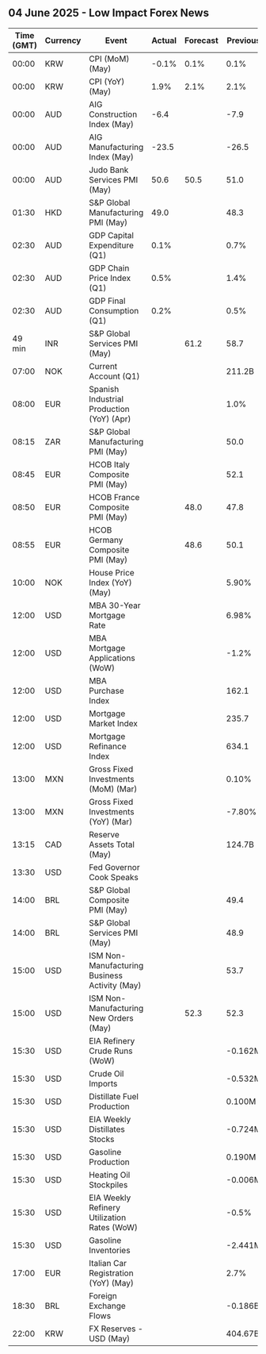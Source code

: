 ## 04 June 2025 - Low Impact Forex News

| Time (GMT) | Currency | Event | Actual | Forecast | Previous |
|------|----------|-------|--------|----------|----------|
| 00:00 | KRW | CPI (MoM) (May) | -0.1% | 0.1% | 0.1% |
| 00:00 | KRW | CPI (YoY) (May) | 1.9% | 2.1% | 2.1% |
| 00:00 | AUD | AIG Construction Index (May) | -6.4 |  | -7.9 |
| 00:00 | AUD | AIG Manufacturing Index (May) | -23.5 |  | -26.5 |
| 00:00 | AUD | Judo Bank Services PMI (May) | 50.6 | 50.5 | 51.0 |
| 01:30 | HKD | S&P Global Manufacturing PMI (May) | 49.0 |  | 48.3 |
| 02:30 | AUD | GDP Capital Expenditure (Q1) | 0.1% |  | 0.7% |
| 02:30 | AUD | GDP Chain Price Index (Q1) | 0.5% |  | 1.4% |
| 02:30 | AUD | GDP Final Consumption (Q1) | 0.2% |  | 0.5% |
| 49 min | INR | S&P Global Services PMI (May) |  | 61.2 | 58.7 |
| 07:00 | NOK | Current Account (Q1) |  |  | 211.2B |
| 08:00 | EUR | Spanish Industrial Production (YoY) (Apr) |  |  | 1.0% |
| 08:15 | ZAR | S&P Global Manufacturing PMI (May) |  |  | 50.0 |
| 08:45 | EUR | HCOB Italy Composite PMI (May) |  |  | 52.1 |
| 08:50 | EUR | HCOB France Composite PMI (May) |  | 48.0 | 47.8 |
| 08:55 | EUR | HCOB Germany Composite PMI (May) |  | 48.6 | 50.1 |
| 10:00 | NOK | House Price Index (YoY) (May) |  |  | 5.90% |
| 12:00 | USD | MBA 30-Year Mortgage Rate |  |  | 6.98% |
| 12:00 | USD | MBA Mortgage Applications (WoW) |  |  | -1.2% |
| 12:00 | USD | MBA Purchase Index |  |  | 162.1 |
| 12:00 | USD | Mortgage Market Index |  |  | 235.7 |
| 12:00 | USD | Mortgage Refinance Index |  |  | 634.1 |
| 13:00 | MXN | Gross Fixed Investments (MoM) (Mar) |  |  | 0.10% |
| 13:00 | MXN | Gross Fixed Investments (YoY) (Mar) |  |  | -7.80% |
| 13:15 | CAD | Reserve Assets Total (May) |  |  | 124.7B |
| 13:30 | USD | Fed Governor Cook Speaks |  |  |  |
| 14:00 | BRL | S&P Global Composite PMI (May) |  |  | 49.4 |
| 14:00 | BRL | S&P Global Services PMI (May) |  |  | 48.9 |
| 15:00 | USD | ISM Non-Manufacturing Business Activity (May) |  |  | 53.7 |
| 15:00 | USD | ISM Non-Manufacturing New Orders (May) |  | 52.3 | 52.3 |
| 15:30 | USD | EIA Refinery Crude Runs (WoW) |  |  | -0.162M |
| 15:30 | USD | Crude Oil Imports |  |  | -0.532M |
| 15:30 | USD | Distillate Fuel Production |  |  | 0.100M |
| 15:30 | USD | EIA Weekly Distillates Stocks |  |  | -0.724M |
| 15:30 | USD | Gasoline Production |  |  | 0.190M |
| 15:30 | USD | Heating Oil Stockpiles |  |  | -0.006M |
| 15:30 | USD | EIA Weekly Refinery Utilization Rates (WoW) |  |  | -0.5% |
| 15:30 | USD | Gasoline Inventories |  |  | -2.441M |
| 17:00 | EUR | Italian Car Registration (YoY) (May) |  |  | 2.7% |
| 18:30 | BRL | Foreign Exchange Flows |  |  | -0.186B |
| 22:00 | KRW | FX Reserves - USD (May) |  |  | 404.67B |
